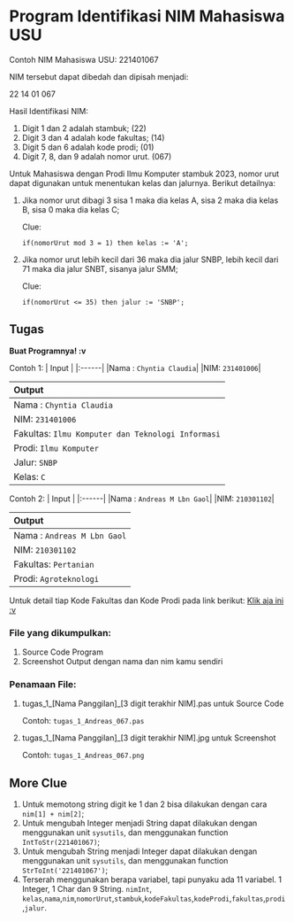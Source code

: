 # Program Identifikasi NIM Mahasiswa USU

Contoh NIM Mahasiswa USU:
221401067


NIM tersebut dapat dibedah dan dipisah menjadi:

22 14 01 067


Hasil Identifikasi NIM:
1. Digit 1 dan 2 adalah stambuk; (22)
2. Digit 3 dan 4 adalah kode fakultas; (14)
3. Digit 5 dan 6 adalah kode prodi; (01)
4. Digit 7, 8, dan 9 adalah nomor urut. (067)

Untuk Mahasiswa dengan Prodi Ilmu Komputer stambuk 2023, nomor urut dapat digunakan untuk menentukan kelas dan jalurnya. Berikut detailnya:
1. Jika nomor urut dibagi 3 sisa 1 maka dia kelas A, sisa 2 maka dia kelas B, sisa 0 maka dia kelas C;

   Clue:

   `if(nomorUrut mod 3 = 1) then
     kelas := 'A';`
2. Jika nomor urut lebih kecil dari 36 maka dia jalur SNBP, lebih kecil dari 71 maka dia jalur SNBT, sisanya jalur SMM;

   Clue:

   `if(nomorUrut <= 35) then
     jalur := 'SNBP';`

## Tugas
**Buat Programnya! :v**

Contoh 1:
| Input |
|:------|
|Nama : `Chyntia Claudia`|
|NIM: `231401006`|

| Output |
|:------|
|Nama : `Chyntia Claudia`|
|NIM: `231401006`|
|Fakultas: `Ilmu Komputer dan Teknologi Informasi`|
|Prodi: `Ilmu Komputer`|
|Jalur: `SNBP`|
|Kelas: `C`|

Contoh 2:
| Input |
|:------|
|Nama : `Andreas M Lbn Gaol`|
|NIM: `210301102`|

| Output |
|:------|
|Nama : `Andreas M Lbn Gaol`|
|NIM: `210301102`|
|Fakultas: `Pertanian`|
|Prodi: `Agroteknologi`|

Untuk detail tiap Kode Fakultas dan Kode Prodi pada link berikut:
[Klik aja ini :v](https://docs.google.com/spreadsheets/d/1s7yNQjytmaS7Y9XYd_ASlU8oOHj4-kO9SrOfwDJXjLo/edit?usp=sharing)

### File yang dikumpulkan:
1. Source Code Program
2. Screenshot Output dengan nama dan nim kamu sendiri

### Penamaan File:
1. tugas_1_[Nama Panggilan]_[3 digit terakhir NIM].pas untuk Source Code

   Contoh: `tugas_1_Andreas_067.pas`
2. tugas_1_[Nama Panggilan]_[3 digit terakhir NIM].jpg untuk Screenshot

   Contoh: `tugas_1_Andreas_067.png`

## More Clue
1. Untuk memotong string digit ke 1 dan 2 bisa dilakukan dengan cara `nim[1] + nim[2]`;
2. Untuk mengubah Integer menjadi String dapat dilakukan dengan menggunakan unit `sysutils`, dan menggunakan function `IntToStr(221401067)`;
3. Untuk mengubah String menjadi Integer dapat dilakukan dengan menggunakan unit `sysutils`, dan menggunakan function `StrToInt('221401067')`;
4. Terserah menggunakan berapa variabel, tapi punyaku ada 11 variabel. 1 Integer, 1 Char dan 9 String. `nimInt`, `kelas`,`nama`,`nim`,`nomorUrut`,`stambuk`,`kodeFakultas`,`kodeProdi`,`fakultas`,`prodi`,`jalur`.
